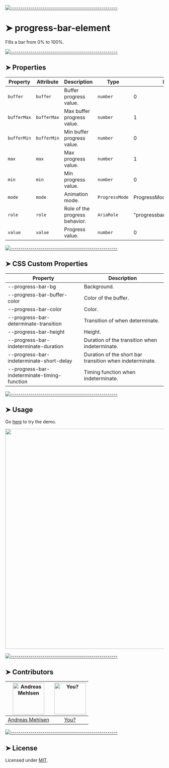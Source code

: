 
[![-----------------------------------------------------](https://raw.githubusercontent.com/andreasbm/readme/master/assets/lines/colored.png)](#progress-bar-element)

# ➤ progress-bar-element

Fills a bar from 0% to 100%.

[![-----------------------------------------------------](https://raw.githubusercontent.com/andreasbm/readme/master/assets/lines/colored.png)](#properties)

## ➤ Properties

| Property    | Attribute   | Description                    | Type           | Default                    |
|-------------|-------------|--------------------------------|----------------|----------------------------|
| `buffer`    | `buffer`    | Buffer progress value.         | `number`       | 0                          |
| `bufferMax` | `bufferMax` | Max buffer progress value.     | `number`       | 1                          |
| `bufferMin` | `bufferMin` | Min buffer progress value.     | `number`       | 0                          |
| `max`       | `max`       | Max progress value.            | `number`       | 1                          |
| `min`       | `min`       | Min progress value.            | `number`       | 0                          |
| `mode`      | `mode`      | Animation mode.                | `ProgressMode` | ProgressMode.INDETERMINATE |
| `role`      | `role`      | Role of the progress behavior. | `AriaRole`     | "progressbar"              |
| `value`     | `value`     | Progress value.                | `number`       | 0                          |


[![-----------------------------------------------------](https://raw.githubusercontent.com/andreasbm/readme/master/assets/lines/colored.png)](#css-custom-properties)

## ➤ CSS Custom Properties

| Property                                     | Description                                      |
|----------------------------------------------|--------------------------------------------------|
| --progress-bar-bg                            | Background.                                      |
| --progress-bar-buffer-color                  | Color of the buffer.                             |
| --progress-bar-color                         | Color.                                           |
| --progress-bar-determinate-transition        | Transition of when determinate.                  |
| --progress-bar-height                        | Height.                                          |
| --progress-bar-indeterminate-duration        | Duration of the transition when indeterminate.   |
| --progress-bar-indeterminate-short-delay     | Duration of the short bar transition when indeterminate. |
| --progress-bar-indeterminate-timing-function | Timing function when indeterminate.              |



[![-----------------------------------------------------](https://raw.githubusercontent.com/andreasbm/readme/master/assets/lines/colored.png)](#usage)

## ➤ Usage

Go [here](https://weightless.dev/elements/progress-bar) to try the demo.

<a href="https://weightless.dev/elements/progress-bar" align="center">
  <img src="https://raw.githubusercontent.com/andreasbm/elements/master/screenshots/progress-bar-element.png?token=AF-iBfAIx-CJ8LWZEMLgTkOsTWpyCMEWks5chEprwA%3D%3D" width="700" />
</a>


[![-----------------------------------------------------](https://raw.githubusercontent.com/andreasbm/readme/master/assets/lines/colored.png)](#contributors)

## ➤ Contributors
	
|[<img alt="Andreas Mehlsen" src="https://avatars1.githubusercontent.com/u/6267397?s=460&v=4" width="100">](https://twitter.com/andreasmehlsen) | [<img alt="You?" src="https://joeschmoe.io/api/v1/random" width="100">](https://github.com/andreasbm/weightless/blob/master/CONTRIBUTING.md)|
|:---: | :---:|
|[Andreas Mehlsen](https://twitter.com/andreasmehlsen) | [You?](https://github.com/andreasbm/weightless/blob/master/CONTRIBUTING.md)|

[![-----------------------------------------------------](https://raw.githubusercontent.com/andreasbm/readme/master/assets/lines/colored.png)](#license)

## ➤ License
	
Licensed under [MIT](https://opensource.org/licenses/MIT).